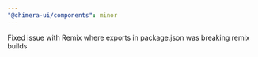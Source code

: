 ```yaml
---
"@chimera-ui/components": minor
---
```


Fixed issue with Remix where exports in package.json was breaking remix builds
